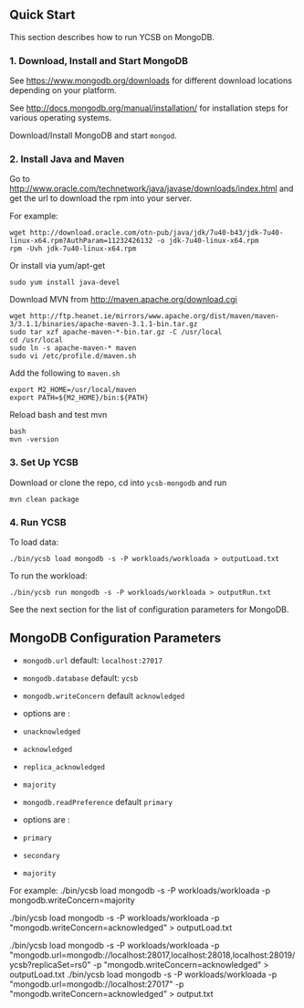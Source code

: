 ## Quick Start

This section describes how to run YCSB on MongoDB. 

### 1. Download, Install and Start MongoDB

See https://www.mongodb.org/downloads for different download locations depending on your platform.

See http://docs.mongodb.org/manual/installation/ for installation steps for various operating systems.

Download/Install MongoDB and start `mongod`.   

### 2. Install Java and Maven

Go to http://www.oracle.com/technetwork/java/javase/downloads/index.html and get the url to download the rpm into your server. 

For example:

    wget http://download.oracle.com/otn-pub/java/jdk/7u40-b43/jdk-7u40-linux-x64.rpm?AuthParam=11232426132 -o jdk-7u40-linux-x64.rpm
    rpm -Uvh jdk-7u40-linux-x64.rpm
    
Or install via yum/apt-get

    sudo yum install java-devel

Download MVN from http://maven.apache.org/download.cgi

    wget http://ftp.heanet.ie/mirrors/www.apache.org/dist/maven/maven-3/3.1.1/binaries/apache-maven-3.1.1-bin.tar.gz
    sudo tar xzf apache-maven-*-bin.tar.gz -C /usr/local
    cd /usr/local
    sudo ln -s apache-maven-* maven
    sudo vi /etc/profile.d/maven.sh

Add the following to `maven.sh`

    export M2_HOME=/usr/local/maven
    export PATH=${M2_HOME}/bin:${PATH}

Reload bash and test mvn

    bash
    mvn -version

### 3. Set Up YCSB

Download or clone the repo, cd into `ycsb-mongodb` and run

    mvn clean package

### 4. Run YCSB
    
To load data:

    ./bin/ycsb load mongodb -s -P workloads/workloada > outputLoad.txt

To run the workload:

    ./bin/ycsb run mongodb -s -P workloads/workloada > outputRun.txt

See the next section for the list of configuration parameters for MongoDB.

## MongoDB Configuration Parameters

- `mongodb.url` default: `localhost:27017`

- `mongodb.database` default: `ycsb`

- `mongodb.writeConcern` default `acknowledged`

 - options are :
  - `unacknowledged`
  - `acknowledged`
  - `replica_acknowledged`
  - `majority`

- `mongodb.readPreference` default `primary`

 - options are :
  - `primary`
  - `secondary`
  - `majority`

For example:
    ./bin/ycsb load mongodb -s -P workloads/workloada -p mongodb.writeConcern=majority

./bin/ycsb load mongodb -s -P workloads/workloada -p "mongodb.writeConcern=acknowledged" > outputLoad.txt

./bin/ycsb load mongodb -s -P workloads/workloada -p "mongodb.url=mongodb://localhost:28017,localhost:28018,localhost:28019/ycsb?replicaSet=rs0" -p "mongodb.writeConcern=acknowledged" > outputLoad.txt
./bin/ycsb load mongodb -s -P workloads/workloada -p "mongodb.url=mongodb://localhost:27017" -p "mongodb.writeConcern=acknowledged" > output.txt